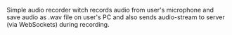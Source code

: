 Simple audio recorder witch records audio from user's microphone and save audio as .wav file on user's PC and also sends audio-stream to server (via WebSockets) during recording.


